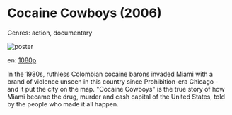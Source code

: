 # Cocaine Cowboys (2006)

Genres: action, documentary

![poster](http://image.tmdb.org/t/p/w500/1Kqwllyvr4n3rLMvH2K17bavxT3.jpg)

en:
  [1080p](magnet:?xt=urn:btih:2A3B254BAABF55E59A5E658AA0CF9D14F3EC2B18&tr=udp://glotorrents.pw:6969/announce&tr=udp://tracker.opentrackr.org:1337/announce&tr=udp://torrent.gresille.org:80/announce&tr=udp://tracker.openbittorrent.com:80&tr=udp://tracker.coppersurfer.tk:6969&tr=udp://tracker.leechers-paradise.org:6969&tr=udp://p4p.arenabg.ch:1337&tr=udp://tracker.internetwarriors.net:1337)
  


In the 1980s, ruthless Colombian cocaine barons invaded Miami with a brand of violence unseen in this country since Prohibition-era Chicago - and it put the city on the map. "Cocaine Cowboys" is the true story of how Miami became the drug, murder and cash capital of the United States, told by the people who made it all happen.